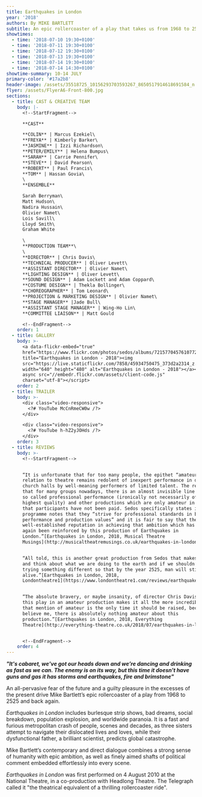 ```yaml
---
title: Earthquakes in London
year: '2018'
authors: By MIKE BARTLETT
subtitle: An epic rollercoaster of a play that takes us from 1968 to 2525 and back again
showtimes:
  - time: '2018-07-10 19:30+0100'
  - time: '2018-07-11 19:30+0100'
  - time: '2018-07-12 19:30+0100'
  - time: '2018-07-13 19:30+0100'
  - time: '2018-07-14 19:30+0100'
  - time: '2018-07-14 14:30+0100'
showtime-summary: 10-14 JULY
primary-color: '#17a2b8'
header-image: /assets/35518725_10156293703593267_8650517914618691584_n.jpg
flyer: /assets/FlyerA6-Front-800.jpg
sections:
  - title: CAST & CREATIVE TEAM
    body: |-
      <!--StartFragment-->

      **CAST**

      **COLIN** | Marcus Ezekiel\
      **FREYA** | Kimberly Barker\
      **JASMINE** | Izzi Richardson\
      **PETER/EMILY** | Helena Bumpus\
      **SARAH** | Carrie Pennifer\
      **STEVE** | David Pearson\
      **ROBERT** | Paul Francis\
      **TOM** | Hassan Govia\
      \
      **ENSEMBLE**

      Sarah Berryman\
      Matt Hudson\
      Nadira Hussain\
      Olivier Namet\
      Lois Savill\
      Lloyd Smith\
      Graham White

      \
      **PRODUCTION TEAM**\
      \
      **DIRECTOR** | Chris Davis\
      **TECHNICAL PRODUCER** | Oliver Levett\
      **ASSISTANT DIRECTOR** | Olivier Namet\
      **LIGHTING DESIGN** | Oliver Levett\
      **SOUND DESIGN** | Adam Lockett and Adam Coppard\
      **COSTUME DESIGN** | Thekla Bollinger\
      **CHOREOGRAPHER** | Tom Leonard\
      **PROJECTION & MARKETING DESIGN** | Olivier Namet\
      **STAGE MANAGER** |Jade Bull\
      **ASSISTANT STAGE MANAGER** | Wing-Ho Lin\
      **COMMITTEE LIAISON** | Matt Gould

      <!--EndFragment-->
    order: 1
  - title: GALLERY
    body: >-
      <a data-flickr-embed="true"
      href="https://www.flickr.com/photos/sedos/albums/72157704576107721"
      title="Earthquakes in London - 2018"><img
      src="https://live.staticflickr.com/7858/45934750475_373d2a2314_z.jpg"
      width="640" height="480" alt="Earthquakes in London - 2018"></a><script
      async src="//embedr.flickr.com/assets/client-code.js"
      charset="utf-8"></script>
    order: 2
  - title: TRAILER
    body: >-
      <div class="video-responsive">
        <?# YouTube McCnRmeCW0w /?>
      </div>

      <div class="video-responsive">
        <?# YouTube h-hZ2yJOHds /?>
      </div>
    order: 3
  - title: REVIEWS
    body: >-
      <!--StartFragment-->


      “It is unfortunate that for too many people, the epithet “amateur” in
      relation to theatre remains redolent of inexpert performance in draughty
      church halls by well-meaning performers of limited talent. The reality is
      that for many groups nowadays, there is an almost invisible line between
      so called professional performance (ironically not necessarily of the
      highest quality) and other productions which are only amateur in the sense
      that participants have not been paid. Sedos specifically states in its
      programme notes that they “strive for professional standards in both
      performance and production values” and it is fair to say that they have a
      well-established reputation in achieving that ambition which has once
      again been reinforced by this production of Earthquakes in
      London.”[Earthquakes in London, 2018, Musical Theatre
      Musings](http://musicaltheatremusings.co.uk/earthquakes-in-london)


      “All told, this is another great production from Sedos that makes you stop
      and think about what we are doing to the earth and if we shouldn’t be
      trying something different so that by the year 2525, man will still be
      alive.”[Earthquakes in London, 2018,
      Londontheatre1](https://www.londontheatre1.com/reviews/earthquakes-in-london-at-the-bridewell-theatre-review/)


      “The absolute bravery, or maybe insanity, of director Chris Davis to stage
      this play in an amateur production makes it all the more incredible. And
      that mention of amateur is the only time it should be raised, because
      believe me, there is absolutely nothing amateur about this
      production.”[Earthquakes in London, 2018, Everything
      Theatre](http://everything-theatre.co.uk/2018/07/earthquakes-in-london-bridewell-theatre-review.html)


      <!--EndFragment-->
    order: 4
---
```

***"It's cabaret, we've got our heads down and we’re dancing and drinking as fast as we can. The enemy is on its way, but this time it doesn't have guns and gas it has storms and earthquakes, fire and brimstone"***

An all-pervasive fear of the future and a guilty pleasure in the excesses of the present drive Mike Bartlett’s epic rollercoaster of a play from 1968 to 2525 and back again.

*Earthquakes in London* includes burlesque strip shows, bad dreams, social breakdown, population explosion, and worldwide paranoia. It is a fast and furious metropolitan crash of people, scenes and decades, as three sisters attempt to navigate their dislocated lives and loves, while their dysfunctional father, a brilliant scientist, predicts global catastrophe.

Mike Bartlett’s contemporary and direct dialogue combines a strong sense of humanity with epic ambition, as well as finely aimed shafts of political comment embedded effortlessly into every scene.

*Earthquakes in London* was first performed on 4 August 2010 at the National Theatre, in a co-production with Headlong Theatre. The Telegraph called it "the theatrical equivalent of a thrilling rollercoaster ride".